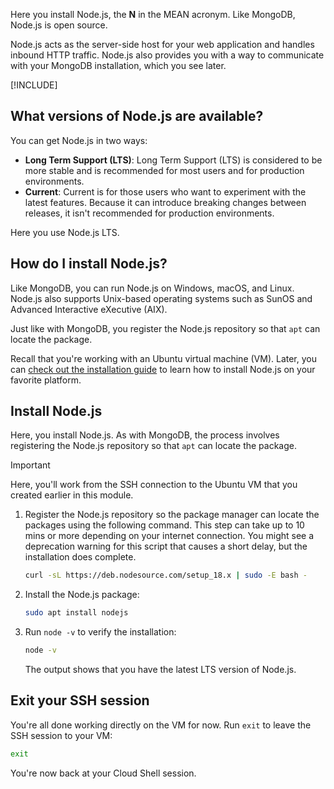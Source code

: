 Here you install Node.js, the **N** in the MEAN acronym. Like MongoDB, Node.js is open source. 

Node.js acts as the server-side host for your web application and handles inbound HTTP traffic. Node.js also provides you with a way to communicate with your MongoDB installation, which you see later.

[!INCLUDE[](../../../includes/azure-optional-exercise-subscription-note.md)]

## What versions of Node.js are available?

You can get Node.js in two ways:

- **Long Term Support (LTS)**: Long Term Support (LTS) is considered to be more stable and is recommended for most users and for production environments.
- **Current**: Current is for those users who want to experiment with the latest features. Because it can introduce breaking changes between releases, it isn't recommended for production environments.

Here you use Node.js LTS.

## How do I install Node.js?

Like MongoDB, you can run Node.js on Windows, macOS, and Linux. Node.js also supports Unix-based operating systems such as SunOS and Advanced Interactive eXecutive (AIX).

Just like with MongoDB, you register the Node.js repository so that `apt` can locate the package.

Recall that you're working with an Ubuntu virtual machine (VM). Later, you can [check out the installation guide](https://nodejs.org/en/download/package-manager?azure-portal=true) to learn how to install Node.js on your favorite platform.

## Install Node.js

Here, you install Node.js. As with MongoDB, the process involves registering the Node.js repository so that `apt` can locate the package.

> [!IMPORTANT]
> Here, you'll work from the SSH connection to the Ubuntu VM that you created earlier in this module.

1. Register the Node.js repository so the package manager can locate the packages using the following command. This step can take up to 10 mins or more depending on your internet connection. You might see a deprecation warning for this script that causes a short delay, but the installation does complete.

    ```bash
    curl -sL https://deb.nodesource.com/setup_18.x | sudo -E bash -
    ```

1. Install the Node.js package:

    ```bash
    sudo apt install nodejs
    ```

1. Run `node -v` to verify the installation:

    ```bash
    node -v
    ```

    The output shows that you have the latest LTS version of Node.js.

## Exit your SSH session

You're all done working directly on the VM for now. Run `exit` to leave the SSH session to your VM:

```bash
exit
```

You're now back at your Cloud Shell session.
